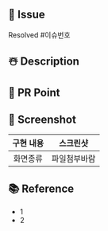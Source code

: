## 📌 Issue 
<!-- 생성한 관련 이슈가 있다면 Resolved #이슈번호로 닫아주세요! -->
Resolved #이슈번호
## ☃️ Description
<!-- 작업한 내용을 간단하게 적어주세요! -->
## 🍅 PR Point
<!-- 주의할 사항이나 같이 고민해볼 부분, 강조하고 싶은 내용 등을 적어주세요! -->
## 📸 Screenshot
<!-- 작업한 화면이 있다면 스크린 샷으로 첨부해주세요. -->
|    구현 내용    |   스크린샷   |
| :-------------: | :----------: |
| 화면종류 | 파일첨부바람 |
## 📚 Reference
<!-- 참조한 블로그 또는 사이트가 있다면 첨부해주세요. -->
- 1
- 2
